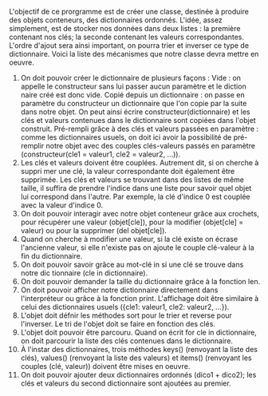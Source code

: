 L'objectif de ce prorgramme est de créer une classe, destinée à produire des objets
 conteneurs, des dictionnaires ordonnés.
 L'idée, assez simplement, est de stocker nos données dans deux listes :
 la première contenant nos clés;
 la seconde contenant les valeurs correspondantes.
 L'ordre d'ajout sera ainsi important, on pourra trier et inverser ce type de dictionnaire.
  Voici la liste des mécanismes que notre classe devra mettre en oeuvre.
 1. On doit pouvoir créer le dictionnaire de plusieurs façons :
 Vide : on appelle le constructeur sans lui passer aucun paramètre et le diction
naire créé est donc vide.
 Copié depuis un dictionnaire : on passe en paramètre du constructeur un dictionnaire que l'on copie par la suite dans notre objet. On peut ainsi écrire
 constructeur(dictionnaire) et les clés et valeurs contenues dans le dictionnaire sont copiées dans l'objet construit.
 Pré-rempli grâce à des clés et valeurs passées en paramètre : comme les dictionnaires usuels, on doit ici avoir la possibilité de pré-remplir notre objet avec
 des couples clés-valeurs passés en paramètre (constructeur(cle1 = valeur1,
 cle2 = valeur2, ...)).
 2. Les clés et valeurs doivent être couplées. Autrement dit, si on cherche à suppri
mer une clé, la valeur correspondante doit également être supprimée. Les clés et
 valeurs se trouvant dans des listes de même taille, il suffira de prendre l'indice
 dans une liste pour savoir quel objet lui correspond dans l'autre. Par exemple, la
 clé d'indice 0 est couplée avec la valeur d'indice 0.
 3. On doit pouvoir interagir avec notre objet conteneur grâce aux crochets, pour
 récupérer une valeur (objet[cle]), pour la modifier (objet[cle] = valeur) ou
 pour la supprimer (del objet[cle]).
 4. Quand on cherche à modifier une valeur, si la clé existe on écrase l'ancienne
 valeur, si elle n'existe pas on ajoute le couple clé-valeur à la fin du dictionnaire.
 5. On doit pouvoir savoir grâce au mot-clé in si une clé se trouve dans notre dic
tionnaire (cle in dictionnaire).
 6. On doit pouvoir demander la taille du dictionnaire grâce à la fonction len.
 7. On doit pouvoir afficher notre dictionnaire directement dans l'interpréteur ou
 grâce à la fonction print. L'affichage doit être similaire à celui des dictionnaires
 usuels ({cle1: valeur1, cle2: valeur2, ...}).
 8. L'objet doit défnir les méthodes sort pour le trier et reverse pour l'inverser.
 Le tri de l'objet doit se faire en fonction des clés.
 9. L'objet doit pouvoir être parcouru. Quand on écrit for cle in dictionnaire,
 on doit parcourir la liste des clés contenues dans le dictionnaire.
 10. À l'instar des dictionnaires, trois méthodes keys() (renvoyant la liste des clés),
 values() (renvoyant la liste des valeurs) et items() (renvoyant les couples (clé,
 valeur)) doivent être mises en oeuvre. 
 11. On doit pouvoir ajouter deux dictionnaires ordonnés (dico1 + dico2); les clés
 et valeurs du second dictionnaire sont ajoutées au premier.
